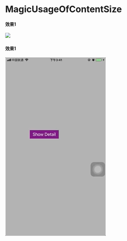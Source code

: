 # MagicUsageOfContentSize

#### 效果1

![](./uiscrollview_contentsize_01.gif)

#### 效果1

![](./uiscrollview_contentsize_02.gif)


